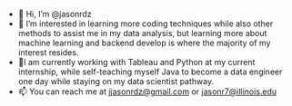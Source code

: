 - 👋 Hi, I’m @jasonrdz
- 👀 I’m interested in learning more coding techniques while also other methods to assist me in my data analysis, but learning more about machine learning and backend develop is where the majority of my interest resides. 
- 🌱I am currently working with Tableau and Python at my current internship, while self-teaching myself Java to become a data engineer one day while staying on my data scientist pathway. 
- 📫 You can reach me at jjasonrdz@gmail.com or jasonr7@illinois.edu

<!---
jasonrdz/jasonrdz is a ✨ special ✨ repository because its `README.md` (this file) appears on your GitHub profile.
You can click the Preview link to take a look at your changes.
--->
